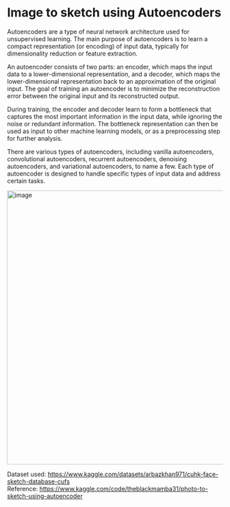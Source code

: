 # Image to sketch using Autoencoders

Autoencoders are a type of neural network architecture used for unsupervised learning. The main purpose of autoencoders is to learn a compact representation (or encoding) of input data, typically for dimensionality reduction or feature extraction.

An autoencoder consists of two parts: an encoder, which maps the input data to a lower-dimensional representation, and a decoder, which maps the lower-dimensional representation back to an approximation of the original input. The goal of training an autoencoder is to minimize the reconstruction error between the original input and its reconstructed output.

During training, the encoder and decoder learn to form a bottleneck that captures the most important information in the input data, while ignoring the noise or redundant information. The bottleneck representation can then be used as input to other machine learning models, or as a preprocessing step for further analysis.

There are various types of autoencoders, including vanilla autoencoders, convolutional autoencoders, recurrent autoencoders, denoising autoencoders, and variational autoencoders, to name a few. Each type of autoencoder is designed to handle specific types of input data and address certain tasks.

<img width="639" alt="image" src="https://user-images.githubusercontent.com/88442486/217734551-af7aaf03-3859-47a9-ba2c-e1184d05ec31.png">

Dataset used: https://www.kaggle.com/datasets/arbazkhan971/cuhk-face-sketch-database-cufs <br>
Reference: https://www.kaggle.com/code/theblackmamba31/photo-to-sketch-using-autoencoder
